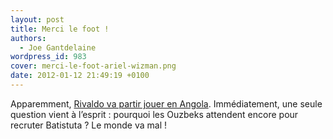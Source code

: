 ```yaml
---
layout: post
title: Merci le foot !
authors:
  - Joe Gantdelaine
wordpress_id: 983
cover: merci-le-foot-ariel-wizman.png
date: 2012-01-12 21:49:19 +0100
---
```


Apparemment,
[Rivaldo va partir jouer en Angola](http://www.lequipe.fr/Football/breves2012/20120112_141535_rivaldo-vers-l-angola.html).
Immédiatement, une seule question vient à l’esprit : pourquoi les Ouzbeks
attendent encore pour recruter Batistuta ? Le monde va mal !
